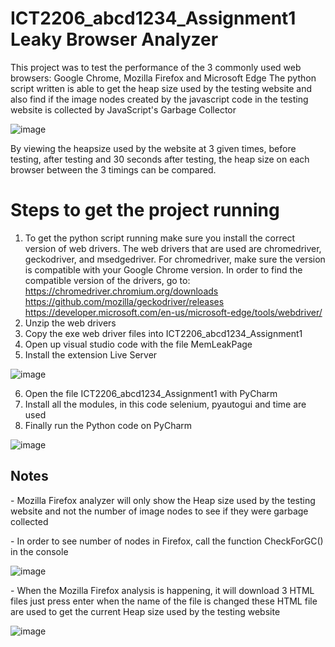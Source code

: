 # ICT2206_abcd1234_Assignment1 Leaky Browser Analyzer

This project was to test the performance of the 3 commonly used web browsers: Google Chrome, Mozilla Firefox and Microsoft Edge
The python script written is able to get the heap size used by the testing website and also find if the image nodes created by the javascript code in the testing website
is collected by JavaScript's Garbage Collector

![image](https://user-images.githubusercontent.com/73848081/161975035-4bcccec1-a653-4b48-9070-b712b3bec1bc.png)


By viewing the heapsize used by the website at 3 given times, before testing, after testing and 30 seconds after testing, the heap size on each browser between the 3 timings can be compared.

<h1>Steps to get the project running</h1>

1. To get the python script running make sure you install the correct version of web drivers. The web drivers that are used are chromedriver, geckodriver, and        msedgedriver. For chromedriver, make sure the version is compatible with your Google Chrome version. In order to find the compatible version of the drivers, go to:
  </br>https://chromedriver.chromium.org/downloads </br>
  https://github.com/mozilla/geckodriver/releases </br>
  https://developer.microsoft.com/en-us/microsoft-edge/tools/webdriver/ </br>
2. Unzip the web drivers
3. Copy the exe web driver files into ICT2206_abcd1234_Assignment1
4. Open up visual studio code with the file MemLeakPage
5. Install the extension Live Server

![image](https://user-images.githubusercontent.com/73848081/161980643-d23b789b-6939-45f4-9a26-d043a1c6e7ef.png)

6. Open the file ICT2206_abcd1234_Assignment1 with PyCharm
7. Install all the modules, in this code selenium, pyautogui and time are used
8. Finally run the Python code on PyCharm

![image](https://user-images.githubusercontent.com/73848081/161986741-99e1d950-37d0-41f9-8bf4-0a3902d63f89.png)

<h2>Notes</h2>
<p>- Mozilla Firefox analyzer will only show the Heap size used by the testing website and not the number of image nodes to see if they were garbage collected</p>
<p>- In order to see number of nodes in Firefox, call the function CheckForGC() in the console</p>

![image](https://user-images.githubusercontent.com/73848081/161986532-4691b0d4-10af-4d86-a056-cdd2bf6ed590.png)

<p>- When the Mozilla Firefox analysis is happening, it will download 3 HTML files just press enter when the name of the file is changed these HTML file are used to        get the current Heap size used by the testing website</p>

![image](https://user-images.githubusercontent.com/73848081/161987165-21281a67-98f2-41ef-9b09-898b9c8d0380.png)






